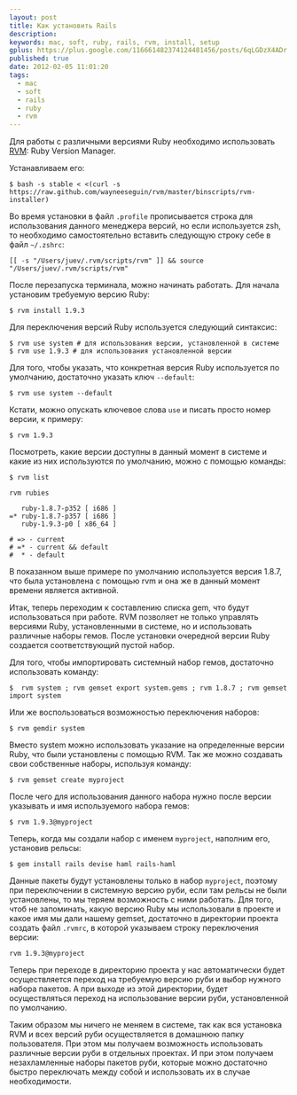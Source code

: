 ```yaml
---
layout: post
title: Как установить Rails
description: 
keywords: mac, soft, ruby, rails, rvm, install, setup
gplus: https://plus.google.com/116661482374124481456/posts/6qLGDzX4ADr
published: true
date: 2012-02-05 11:01:20
tags:
  - mac
  - soft
  - rails
  - ruby
  - rvm
---
```


Для работы с различными версиями Ruby необходимо использовать [RVM](http://beginrescueend.com/ "RVM: Ruby Version Manager - RVM Ruby Version Manager"): Ruby Version Manager.

Устанавливаем его:

	$ bash -s stable < <(curl -s https://raw.github.com/wayneeseguin/rvm/master/binscripts/rvm-installer)

Во время установки в файл `.profile` прописывается строка для использования данного менеджера версий, но если используется zsh, то необходимо самостоятельно вставить следующую строку себе в файл `~/.zshrc`:

	[[ -s "/Users/juev/.rvm/scripts/rvm" ]] && source "/Users/juev/.rvm/scripts/rvm"

После перезапуска терминала, можно начинать работать. Для начала установим требуемую версию Ruby:

	$ rvm install 1.9.3

Для переключения версий Ruby используется следующий синтаксис:

	$ rvm use system # для использования версии, установленной в системе
	$ rvm use 1.9.3 # для использования установленной версии

Для того, чтобы указать, что конкретная версия Ruby используется по умолчанию, достаточно указать ключ `--default`:

	$ rvm use system --default

Кстати, можно опускать ключевое слова `use` и писать просто номер версии, к примеру: 

	$ rvm 1.9.3

Посмотреть, какие версии доступны в данный момент в системе и какие из них используются по умолчанию, можно с помощью команды:

	$ rvm list
	
	rvm rubies

	   ruby-1.8.7-p352 [ i686 ]
	=* ruby-1.8.7-p357 [ i686 ]
	   ruby-1.9.3-p0 [ x86_64 ]

	# => - current
	# =* - current && default
	#  * - default

В показанном выше примере по умолчанию используется версия 1.8.7, что была установлена с помощью rvm и она же в данный момент времени является активной.

Итак, теперь переходим к составлению списка gem, что будут использоваться при работе. RVM позволяет не только управлять версиями Ruby, установленными в системе, но и использовать различные наборы гемов. После установки очередной версии Ruby создается соответствующий пустой набор.

Для того, чтобы импортировать системный набор гемов, достаточно использовать команду:

	$  rvm system ; rvm gemset export system.gems ; rvm 1.8.7 ; rvm gemset import system
	
Или же воспользоваться возможностью переключения наборов:

	$ rvm gemdir system

Вместо system можно использовать указание на определенные версии Ruby, что были установлены с помощью RVM. Так же можно создавать свои собственные наборы, используя команду:

	$ rvm gemset create myproject

После чего для использования данного набора нужно после версии указывать и имя используемого набора гемов:

	$ rvm 1.9.3@myproject

Теперь, когда мы создали набор с именем `myproject`, наполним его, установив рельсы:

	$ gem install rails devise haml rails-haml

Данные пакеты будут установлены только в набор `myproject`, поэтому при переключении в системную версию руби, если там рельсы не были установлены, то мы теряем возможность с ними работать. Для того, чтоб не запоминать, какую версию Ruby мы использовали в проекте и какое имя мы дали нашему gemset, достаточно в директории проекта создать файл `.rvmrc`, в которой указываем строку переключения версии:

	rvm 1.9.3@myproject

Теперь при переходе в директорию проекта у нас автоматически будет осуществляется переход на требуемую версию руби и выбор нужного набора пакетов. А при выходе из этой директории, будет осуществляться переход на использование версии руби, установленной по умолчанию.

Таким образом мы ничего не меняем в системе, так как вся установка RVM и всех версий руби осуществляется в домашнюю папку пользователя. При этом мы получаем возможность использовать различные версии руби в отдельных проектах. И при этом получаем незахламленные наборы пакетов руби, которые можно достаточно быстро переключать между собой и использовать их в случае необходимости.